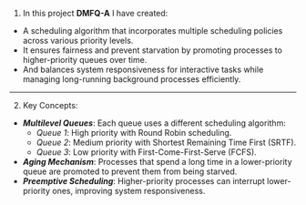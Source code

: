 1. In this project **DMFQ-A** I have created:

- A scheduling algorithm that incorporates multiple scheduling policies across various 
priority levels. 
- It ensures fairness and prevent starvation by promoting processes to higher-priority queues 
over time. 
- And balances system responsiveness for interactive tasks while managing long-running 
background processes efficiently. 
---
2. Key Concepts:

- ***Multilevel Queues***: Each queue uses a different scheduling algorithm: 
  - *Queue 1*: High priority with Round Robin scheduling. 
  - *Queue 2*: Medium priority with Shortest Remaining Time First (SRTF). 
  - *Queue 3*: Low priority with First-Come-First-Serve (FCFS). 
- ***Aging Mechanism***: Processes that spend a long time in a lower-priority queue are promoted 
to prevent them from being starved. 
- ***Preemptive Scheduling***: Higher-priority processes can interrupt lower-priority ones, 
improving system responsiveness. 

